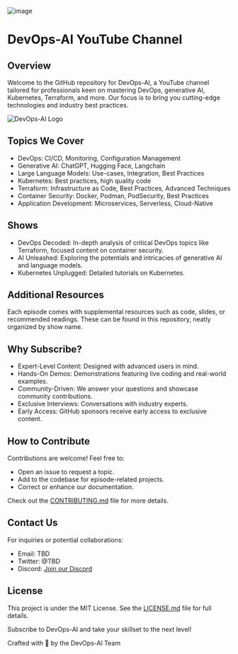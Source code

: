 ![image](https://github.com/d3287t328/DevOps-AI/assets/125713831/ea6ea2dd-aaae-4305-8819-8d91a98a8c45)


# DevOps-AI YouTube Channel

## Overview

Welcome to the GitHub repository for DevOps-AI, a YouTube channel tailored for professionals keen on mastering DevOps, generative AI, Kubernetes, Terraform, and more. Our focus is to bring you cutting-edge technologies and industry best practices.

![DevOps-AI Logo](logo.png)

## Topics We Cover 

- DevOps: CI/CD, Monitoring, Configuration Management 
- Generative AI: ChatGPT, Hugging Face, Langchain 
- Large Language Models: Use-cases, Integration, Best Practices 
- Kubernetes: Best practices, high quality code 
- Terraform: Infrastructure as Code, Best Practices, Advanced Techniques 
- Container Security: Docker, Podman, PodSecurity, Best Practices 
- Application Development: Microservices, Serverless, Cloud-Native

## Shows 

- DevOps Decoded: In-depth analysis of critical DevOps topics like Terraform, focused content on container security. 
- AI Unleashed: Exploring the potentials and intricacies of generative AI and language models. 
- Kubernetes Unplugged: Detailed tutorials on Kubernetes.

## Additional Resources 

Each episode comes with supplemental resources such as code, slides, or recommended readings. These can be found in this repository, neatly organized by show name.

## Why Subscribe? 

- Expert-Level Content: Designed with advanced users in mind. 
- Hands-On Demos: Demonstrations featuring live coding and real-world examples. 
- Community-Driven: We answer your questions and showcase community contributions. 
- Exclusive Interviews: Conversations with industry experts. 
- Early Access: GitHub sponsors receive early access to exclusive content.

## How to Contribute 

Contributions are welcome! Feel free to:

- Open an issue to request a topic. 
- Add to the codebase for episode-related projects. 
- Correct or enhance our documentation. 

Check out the [CONTRIBUTING.md](CONTRIBUTING.md) file for more details.

## Contact Us 

For inquiries or potential collaborations:

- Email: TBD 
- Twitter: @TBD 
- Discord: [Join our Discord](https://discord.gg/fP8dQqxBhZ)

## License 

This project is under the MIT License. See the [LICENSE.md](LICENSE.md) file for full details.

Subscribe to DevOps-AI and take your skillset to the next level!

Crafted with 💙 by the DevOps-AI Team
